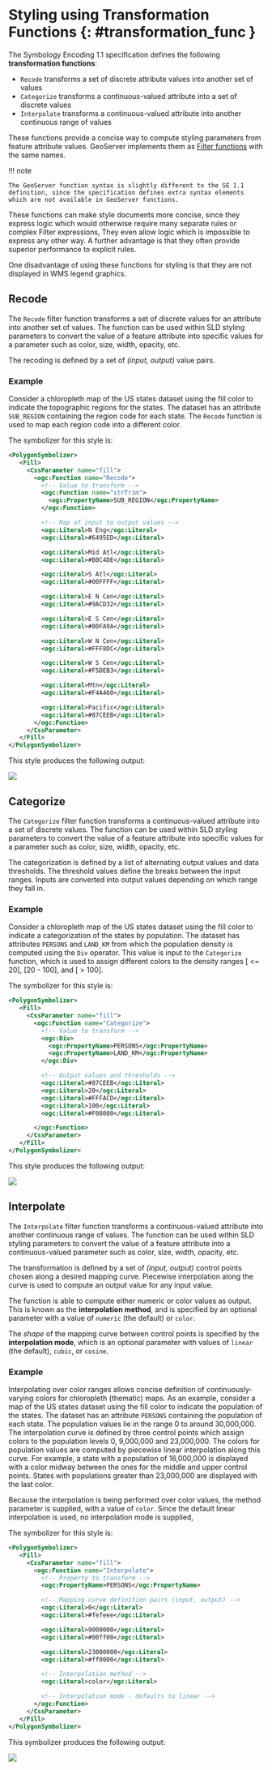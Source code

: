 # Styling using Transformation Functions {: #transformation_func }

The Symbology Encoding 1.1 specification defines the following **transformation functions**:

-   `Recode` transforms a set of discrete attribute values into another set of values
-   `Categorize` transforms a continuous-valued attribute into a set of discrete values
-   `Interpolate` transforms a continuous-valued attribute into another continuous range of values

These functions provide a concise way to compute styling parameters from feature attribute values. GeoServer implements them as [Filter functions](../../../filter/function.md) with the same names.

!!! note

    The GeoServer function syntax is slightly different to the SE 1.1 definition, since the specification defines extra syntax elements which are not available in GeoServer functions.

These functions can make style documents more concise, since they express logic which would otherwise require many separate rules or complex Filter expressions, They even allow logic which is impossible to express any other way. A further advantage is that they often provide superior performance to explicit rules.

One disadvantage of using these functions for styling is that they are not displayed in WMS legend graphics.

## Recode

The `Recode` filter function transforms a set of discrete values for an attribute into another set of values. The function can be used within SLD styling parameters to convert the value of a feature attribute into specific values for a parameter such as color, size, width, opacity, etc.

The recoding is defined by a set of *(input, output)* value pairs.

### Example

Consider a chloropleth map of the US states dataset using the fill color to indicate the topographic regions for the states. The dataset has an attribute `SUB_REGION` containing the region code for each state. The `Recode` function is used to map each region code into a different color.

The symbolizer for this style is:

``` xml
<PolygonSymbolizer>
   <Fill>
     <CssParameter name="fill">
       <ogc:Function name="Recode">
         <!-- Value to transform -->
         <ogc:Function name="strTrim">
           <ogc:PropertyName>SUB_REGION</ogc:PropertyName>
         </ogc:Function>

         <!-- Map of input to output values -->
         <ogc:Literal>N Eng</ogc:Literal>
         <ogc:Literal>#6495ED</ogc:Literal>

         <ogc:Literal>Mid Atl</ogc:Literal>
         <ogc:Literal>#B0C4DE</ogc:Literal>

         <ogc:Literal>S Atl</ogc:Literal>
         <ogc:Literal>#00FFFF</ogc:Literal>  

         <ogc:Literal>E N Cen</ogc:Literal>
         <ogc:Literal>#9ACD32</ogc:Literal>

         <ogc:Literal>E S Cen</ogc:Literal>
         <ogc:Literal>#00FA9A</ogc:Literal>

         <ogc:Literal>W N Cen</ogc:Literal>
         <ogc:Literal>#FFF8DC</ogc:Literal>

         <ogc:Literal>W S Cen</ogc:Literal>
         <ogc:Literal>#F5DEB3</ogc:Literal>

         <ogc:Literal>Mtn</ogc:Literal>
         <ogc:Literal>#F4A460</ogc:Literal>

         <ogc:Literal>Pacific</ogc:Literal>
         <ogc:Literal>#87CEEB</ogc:Literal>
       </ogc:Function>  
     </CssParameter>
   </Fill>
</PolygonSymbolizer>
```

This style produces the following output:

![](images/recode_usa_region.png)

## Categorize

The `Categorize` filter function transforms a continuous-valued attribute into a set of discrete values. The function can be used within SLD styling parameters to convert the value of a feature attribute into specific values for a parameter such as color, size, width, opacity, etc.

The categorization is defined by a list of alternating output values and data thresholds. The threshold values define the breaks between the input ranges. Inputs are converted into output values depending on which range they fall in.

### Example

Consider a chloropleth map of the US states dataset using the fill color to indicate a categorization of the states by population. The dataset has attributes `PERSONS` and `LAND_KM` from which the population density is computed using the `Div` operator. This value is input to the `Categorize` function, which is used to assign different colors to the density ranges [ <= 20], [20 - 100], and [ > 100].

The symbolizer for this style is:

``` xml
<PolygonSymbolizer>
   <Fill>
     <CssParameter name="fill">
       <ogc:Function name="Categorize">
         <!-- Value to transform -->
         <ogc:Div>
           <ogc:PropertyName>PERSONS</ogc:PropertyName>
           <ogc:PropertyName>LAND_KM</ogc:PropertyName>
         </ogc:Div>

         <!-- Output values and thresholds -->
         <ogc:Literal>#87CEEB</ogc:Literal>
         <ogc:Literal>20</ogc:Literal>
         <ogc:Literal>#FFFACD</ogc:Literal>
         <ogc:Literal>100</ogc:Literal>
         <ogc:Literal>#F08080</ogc:Literal>

       </ogc:Function>  
     </CssParameter>
   </Fill>
</PolygonSymbolizer>
```

This style produces the following output:

![](images/categorize_usa_popdensity.png)

## Interpolate

The `Interpolate` filter function transforms a continuous-valued attribute into another continuous range of values. The function can be used within SLD styling parameters to convert the value of a feature attribute into a continuous-valued parameter such as color, size, width, opacity, etc.

The transformation is defined by a set of *(input, output)* control points chosen along a desired mapping curve. Piecewise interpolation along the curve is used to compute an output value for any input value.

The function is able to compute either numeric or color values as output. This is known as the **interpolation method**, and is specified by an optional parameter with a value of `numeric` (the default) or `color`.

The *shape* of the mapping curve between control points is specified by the **interpolation mode**, which is an optional parameter with values of `linear` (the default), `cubic`, or `cosine`.

### Example

Interpolating over color ranges allows concise definition of continuously-varying colors for chloropleth (thematic) maps. As an example, consider a map of the US states dataset using the fill color to indicate the population of the states. The dataset has an attribute `PERSONS` containing the population of each state. The population values lie in the range 0 to around 30,000,000. The interpolation curve is defined by three control points which assign colors to the population levels 0, 9,000,000 and 23,000,000. The colors for population values are computed by piecewise linear interpolation along this curve. For example, a state with a population of 16,000,000 is displayed with a color midway between the ones for the middle and upper control points. States with populations greater than 23,000,000 are displayed with the last color.

Because the interpolation is being performed over color values, the method parameter is supplied, with a value of `color`. Since the default linear interpolation is used, no interpolation mode is supplied,

The symbolizer for this style is:

``` xml
<PolygonSymbolizer>
   <Fill>
     <CssParameter name="fill">
       <ogc:Function name="Interpolate">
         <!-- Property to transform -->
         <ogc:PropertyName>PERSONS</ogc:PropertyName>

         <!-- Mapping curve definition pairs (input, output) -->
         <ogc:Literal>0</ogc:Literal>
         <ogc:Literal>#fefeee</ogc:Literal>

         <ogc:Literal>9000000</ogc:Literal>
         <ogc:Literal>#00ff00</ogc:Literal>

         <ogc:Literal>23000000</ogc:Literal>
         <ogc:Literal>#ff0000</ogc:Literal>

         <!-- Interpolation method -->
         <ogc:Literal>color</ogc:Literal>

         <!-- Interpolation mode - defaults to linear -->
       </ogc:Function>  
     </CssParameter>
   </Fill>
</PolygonSymbolizer>
```

This symbolizer produces the following output:

![](images/interpolate_usa_pop.png)
